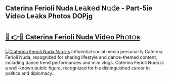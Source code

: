## Caterina Ferioli Nuda Le𝚊k𝚎d N𝚞𝚍e - Part-5ie Vid𝚎o Le𝚊ks Photos DOPjg

# <h2><a href="http://fbdt9tc.evod.top/?m=Caterina+Ferioli+Nuda">🔗 👉🔴 Caterina Ferioli Nuda Vid𝚎o Ph𝚘t𝚘s</a></h2>

[![Caterina Ferioli Nuda N𝚞d𝚎s](https://i.imgur.com/8V9OHl7.gif)](http://fbdt9tc.evod.top/?m=Caterina+Ferioli+Nuda)
Influential social media personality Caterina Ferioli Nuda, recognized for sharing lifestyle and dance-themed content, including dance trend performances and mini vlogs. Caterina Ferioli Nuda is a well-known public figure, recognized for his distinguished career in politics and diplomacy. 
